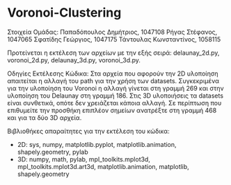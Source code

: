 # Voronoi-Clustering

Στοιχεία Ομάδας: 
Παπαδόπουλος Δημήτριος, 1047108
Ρήγας Στέφανος, 1047065 
Σφατίδης Γεώργιος, 1047175
Τάντουλας Κωνσταντίνος, 1058115

Προτείνεται η εκτέλεση των αρχείων με την εξής σειρά: delaunay_2d.py, voronoi_2d.py, delaunay_3d.py, voronoi_3d.py.

Οδηγίες Εκτέλεσης Κώδικα:
Στα αρχεία που αφορούν την 2D υλοποίηση απαιτείται η αλλαγή του path για την χρήση των datasets. Συγκεκριμένα για την υλοποίηση του Voronoi η αλλαγή γίνεται στη γραμμή 269 και στην υλοποίηση του Delaunay στη γραμμή 186.
Στις 3D υλοποιήσεις τα datasets είναι συνθετικά, οπότε δεν χρειάζεται κάποια αλλαγή. Σε περίπτωση που επιθυμείτε την προσθήκη επιπλέον σημείων ανατρέξτε στη γραμμή 468 και για τα δύο 3D αρχεία.

Βιβλιοθήκες απαραίτητες για την εκτέλεση του κώδικα:
- 2D: sys, numpy, matplotlib.pyplot, matplotlib.animation, shapely.geometry, pylab
- 3D: numpy, math, pylab, mpl_toolkits.mplot3d, mpl_toolkits.mplot3d.art3d, matplotlib.animation, matplotlib, shapely.geometry 

